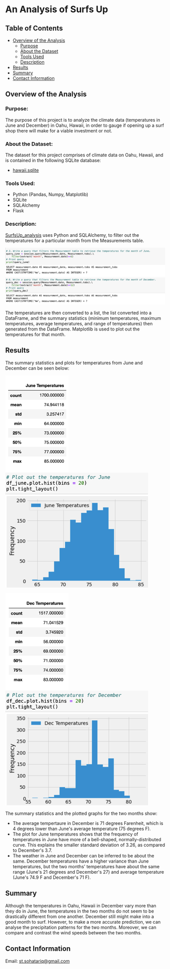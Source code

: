 # An Analysis of Surfs Up
## Table of Contents
- [Overview of the Analysis](#overview-of-the-analysis)
    - [Purpose](#purpose)
    - [About the Dataset](#about-the-dataset)
    - [Tools Used](#tools-used)
    - [Description](#description)
- [Results](#results)
- [Summary](#summary)
- [Contact Information](#contact-information)

## Overview of the Analysis
### Purpose:
The purpose of this project is to analyze the climate data (temperatures in June and December) in Oahu, Hawaii, in order to gauge if opening up a surf shop there will make for a viable investment or not. 

### About the Dataset:
The dataset for this project comprises of climate data on Oahu, Hawaii, and is contained in the following SQLite database:
 - [hawaii.sqlite](https://github.com/SohaT7/Surfs_Up/blob/main/Resources/hawaii.sqlite)

### Tools Used:
 - Python (Pandas, Numpy, Matplotlib)
 - SQLite
 - SQLAlchemy
 - Flask

### Description:
[SurfsUp_analysis](https://github.com/SohaT7/Surfs_Up/blob/main/SurfsUp_analysis.ipynb) uses Python and SQLAlchemy, to filter out the temperatures for a particular month from the Measurements table.

![query_june](https://github.com/SohaT7/Surfs_Up/blob/main/Images/query_june.png)
![query_dec](https://github.com/SohaT7/Surfs_Up/blob/main/Images/query_dec.png)

The temperatures are then converted to a list, the list converted into a DataFrame, and the summary statistics (minimum temperatures, maximum temperatures, average temperatures, and range of temperatures) then generated from the DataFrame. Matplotlib is used to plot out the temperatures for that month. 

## Results
The summary statistics and plots for temperatures from June and December can be seen below:

<img width="200" alt="image" src="https://github.com/SohaT7/Surfs_Up/blob/main/Images/df_june.png"> <img width="450" alt="image" src="https://github.com/SohaT7/Surfs_Up/blob/main/Images/plot_june.png">


<img width="200" alt="image" src="https://github.com/SohaT7/Surfs_Up/blob/main/Images/df_dec.png"> <img width="450" alt="image" src="https://github.com/SohaT7/Surfs_Up/blob/main/Images/plot_dec.png">

The summary statistics and the plotted graphs for the two months show:
 - The average tempertaure in December is 71 degrees Farenheit, which is 4 degrees lower than June's average temperature (75 degrees F).
 - The plot for June temperatures shows that the frequency of temperatures in June have more of a bell-shaped, normally-distributed curve. This explains the smaller standard deviation of 3.26, as compared to December's 3.7.
 - The weather in June and December can be inferred to be about the same. December temperatures have a higher variance than June temperatures, but the two months' temperatures have about the same range (June's 21 degrees and December's 27) and average temperature (June's 74.9 F and December's 71 F).

## Summary
Although the temperatures in Oahu, Hawaii in December vary more than they do in June, the temperatures in the two months do not seem to be drastically different from one another. December still might make into a good month to surf. However, to make a more accurate prediction, we can 
analyse the precipitation patterns for the two months. Moreover, we can compare and contrast the wind speeds between the two months. 

## Contact Information
Email: st.sohatariq@gmail.com
